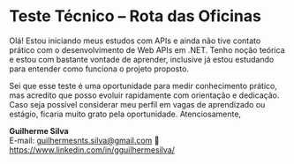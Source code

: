 # Teste Técnico – Rota das Oficinas

Olá! Estou iniciando meus estudos com APIs e ainda não tive contato prático com o desenvolvimento de Web APIs em .NET. Tenho noção teórica e estou com bastante vontade de aprender, inclusive já estou estudando para entender como funciona o projeto proposto.

Sei que esse teste é uma oportunidade para medir conhecimento prático, mas acredito que posso evoluir rapidamente com orientação e dedicação. Caso seja possível considerar meu perfil em vagas de aprendizado ou estágio, ficaria muito grato pela oportunidade.
Atenciosamente, 

**Guilherme Silva**  
 E-mail: guilhermesnts.silva@gmail.com
🔗 https://www.linkedin.com/in/gguilhermesilva/
